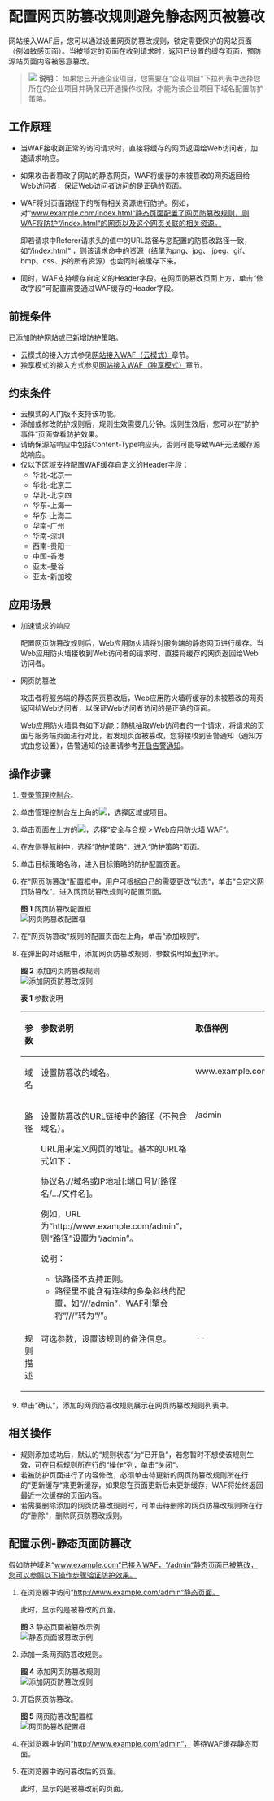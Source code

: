 # 配置网页防篡改规则避免静态网页被篡改<a name="waf_01_0014"></a>

网站接入WAF后，您可以通过设置网页防篡改规则，锁定需要保护的网站页面（例如敏感页面）。当被锁定的页面在收到请求时，返回已设置的缓存页面，预防源站页面内容被恶意篡改。

>![](public_sys-resources/icon-note.gif) **说明：** 
>如果您已开通企业项目，您需要在“企业项目“下拉列表中选择您所在的企业项目并确保已开通操作权限，才能为该企业项目下域名配置防护策略。

## 工作原理<a name="section5283102474218"></a>

-   当WAF接收到正常的访问请求时，直接将缓存的网页返回给Web访问者，加速请求响应。
-   如果攻击者篡改了网站的静态网页，WAF将缓存的未被篡改的网页返回给Web访问者，保证Web访问者访问的是正确的页面。
-   WAF将对页面路径下的所有相关资源进行防护。例如，对“www.example.com/index.html“静态页面配置了网页防篡改规则，则WAF将防护“/index.html“的网页以及这个网页关联的相关资源。

    即若请求中Referer请求头的值中的URL路径与您配置的防篡改路径一致，如“/index.html“  ，则该请求命中的资源（结尾为png、jpg、 jpeg、gif、bmp、css、js的所有资源）也会同时被缓存下来。

-   同时，WAF支持缓存自定义的Header字段。在网页防篡改页面上方，单击“修改字段“可配置需要通过WAF缓存的Header字段。

## 前提条件<a name="section5903171661012"></a>

已添加防护网站或已[新增防护策略](步骤一-（可选）新增防护策略.md)。

-   云模式的接入方式参见[网站接入WAF（云模式）](网站接入WAF（云模式）.md)章节。
-   独享模式的接入方式参见[网站接入WAF（独享模式）](网站接入WAF（独享模式）.md)章节。

## 约束条件<a name="section1249665865917"></a>

-   云模式的入门版不支持该功能。
-   添加或修改防护规则后，规则生效需要几分钟。规则生效后，您可以在“防护事件“页面查看防护效果。
-   请确保源站响应中包括Content-Type响应头，否则可能导致WAF无法缓存源站响应。
-   仅以下区域支持配置WAF缓存自定义的Header字段：
    -   华北-北京一
    -   华北-北京二
    -   华北-北京四
    -   华东-上海一
    -   华东-上海二
    -   华南-广州
    -   华南-深圳
    -   西南-贵阳一
    -   中国-香港
    -   亚太-曼谷
    -   亚太-新加坡

## 应用场景<a name="section721617554376"></a>

-   加速请求的响应

    配置网页防篡改规则后，Web应用防火墙将对服务端的静态网页进行缓存。当Web应用防火墙接收到Web访问者的请求时，直接将缓存的网页返回给Web访问者。

-   网页防篡改

    攻击者将服务端的静态网页篡改后，Web应用防火墙将缓存的未被篡改的网页返回给Web访问者，以保证Web访问者访问的是正确的页面。

    Web应用防火墙具有如下功能：随机抽取Web访问者的一个请求，将请求的页面与服务端页面进行对比，若发现页面被篡改，您将接收到告警通知（通知方式由您设置），告警通知的设置请参考[开启告警通知](开启告警通知.md)。

## 操作步骤<a name="section613293693121"></a>

1.  [登录管理控制台](https://console.huaweicloud.com/?locale=zh-cn)。
2.  单击管理控制台左上角的![](figures/icon-region-39.jpg)，选择区域或项目。
3.  单击页面左上方的![](figures/icon-Service-40.png)，选择“安全与合规  \>  Web应用防火墙 WAF“。
4.  在左侧导航树中，选择“防护策略“，进入“防护策略“页面。
5.  单击目标策略名称，进入目标策略的防护配置页面。
6.  在“网页防篡改“配置框中，用户可根据自己的需要更改“状态“，单击“自定义网页防篡改“，进入网页防篡改规则的配置页面。

    **图 1**  网页防篡改配置框<a name="fig795612134311"></a>  
    ![](figures/网页防篡改配置框.png "网页防篡改配置框")

7.  在“网页防篡改“规则的配置页面左上角，单击“添加规则“。
8.  在弹出的对话框中，添加网页防篡改规则，参数说明如[表1](#table2046816299203)所示。

    **图 2**  添加网页防篡改规则<a name="fig13729129125420"></a>  
    ![](figures/添加网页防篡改规则.png "添加网页防篡改规则")

    **表 1**  参数说明

    <a name="table2046816299203"></a>
    <table><thead align="left"><tr id="row546914299207"><th class="cellrowborder" valign="top" width="23.03%" id="mcps1.2.4.1.1"><p id="p2046911299201"><a name="p2046911299201"></a><a name="p2046911299201"></a>参数</p>
    </th>
    <th class="cellrowborder" valign="top" width="37.12%" id="mcps1.2.4.1.2"><p id="p1646915299201"><a name="p1646915299201"></a><a name="p1646915299201"></a>参数说明</p>
    </th>
    <th class="cellrowborder" valign="top" width="39.85%" id="mcps1.2.4.1.3"><p id="p18470929192015"><a name="p18470929192015"></a><a name="p18470929192015"></a>取值样例</p>
    </th>
    </tr>
    </thead>
    <tbody><tr id="row13866404146"><td class="cellrowborder" valign="top" width="23.03%" headers="mcps1.2.4.1.1 "><p id="p15386184091420"><a name="p15386184091420"></a><a name="p15386184091420"></a>域名</p>
    </td>
    <td class="cellrowborder" valign="top" width="37.12%" headers="mcps1.2.4.1.2 "><p id="p772611281566"><a name="p772611281566"></a><a name="p772611281566"></a>设置防篡改的域名。</p>
    </td>
    <td class="cellrowborder" valign="top" width="39.85%" headers="mcps1.2.4.1.3 "><p id="p113861340181412"><a name="p113861340181412"></a><a name="p113861340181412"></a>www.example.com</p>
    </td>
    </tr>
    <tr id="row1247062911209"><td class="cellrowborder" valign="top" width="23.03%" headers="mcps1.2.4.1.1 "><p id="p4470122917203"><a name="p4470122917203"></a><a name="p4470122917203"></a>路径</p>
    </td>
    <td class="cellrowborder" valign="top" width="37.12%" headers="mcps1.2.4.1.2 "><p id="p54707298202"><a name="p54707298202"></a><a name="p54707298202"></a>设置防篡改的URL链接中的路径（不包含域名）。</p>
    <p id="p194141946144819"><a name="p194141946144819"></a><a name="p194141946144819"></a>URL用来定义网页的地址。基本的URL格式如下：</p>
    <p id="p7605185014817"><a name="p7605185014817"></a><a name="p7605185014817"></a>协议名://域名或IP地址[:端口号]/[路径名/…/文件名]。</p>
    <p id="p16260104718511"><a name="p16260104718511"></a><a name="p16260104718511"></a>例如，URL为<span class="filepath" id="filepath1526119477519"><a name="filepath1526119477519"></a><a name="filepath1526119477519"></a>“http://www.example.com/admin”</span>，则<span class="parmname" id="parmname826124717512"><a name="parmname826124717512"></a><a name="parmname826124717512"></a>“路径”</span>设置为<span class="parmvalue" id="parmvalue4261104745118"><a name="parmvalue4261104745118"></a><a name="parmvalue4261104745118"></a>“/admin”</span>。</p>
    <div class="note" id="note62479477297"><a name="note62479477297"></a><a name="note62479477297"></a><span class="notetitle"> 说明： </span><div class="notebody"><a name="ul20707155819344"></a><a name="ul20707155819344"></a><ul id="ul20707155819344"><li>该路径不支持正则。</li><li>路径里不能含有连续的多条斜线的配置，如<span class="parmvalue" id="parmvalue15660135573716"><a name="parmvalue15660135573716"></a><a name="parmvalue15660135573716"></a>“///admin”</span>，WAF引擎会将<span class="parmvalue" id="parmvalue3913154823813"><a name="parmvalue3913154823813"></a><a name="parmvalue3913154823813"></a>“///”</span>转为<span class="parmvalue" id="parmvalue147935113816"><a name="parmvalue147935113816"></a><a name="parmvalue147935113816"></a>“/”</span>。</li></ul>
    </div></div>
    </td>
    <td class="cellrowborder" valign="top" width="39.85%" headers="mcps1.2.4.1.3 "><p id="p1345741151911"><a name="p1345741151911"></a><a name="p1345741151911"></a>/admin</p>
    </td>
    </tr>
    <tr id="row54371936124517"><td class="cellrowborder" valign="top" width="23.03%" headers="mcps1.2.4.1.1 "><p id="p14437193654511"><a name="p14437193654511"></a><a name="p14437193654511"></a>规则描述</p>
    </td>
    <td class="cellrowborder" valign="top" width="37.12%" headers="mcps1.2.4.1.2 "><p id="p343853654512"><a name="p343853654512"></a><a name="p343853654512"></a>可选参数，设置该规则的备注信息。</p>
    </td>
    <td class="cellrowborder" valign="top" width="39.85%" headers="mcps1.2.4.1.3 "><p id="p1438193610452"><a name="p1438193610452"></a><a name="p1438193610452"></a>--</p>
    </td>
    </tr>
    </tbody>
    </table>

9.  单击“确认“，添加的网页防篡改规则展示在网页防篡改规则列表中。

## 相关操作<a name="section143041545548"></a>

-   规则添加成功后，默认的“规则状态“为“已开启“，若您暂时不想使该规则生效，可在目标规则所在行的“操作“列，单击“关闭“。
-   若被防护页面进行了内容修改，必须单击待更新的网页防篡改规则所在行的“更新缓存“来更新缓存，如果您在页面更新后未更新缓存，WAF将始终返回最近一次缓存的页面内容。
-   若需要删除添加的网页防篡改规则时，可单击待删除的网页防篡改规则所在行的“删除“，删除网页防篡改规则。

## 配置示例-静态页面防篡改<a name="section1069164012710"></a>

假如防护域名“www.example.com“已接入WAF，“/admin“静态页面已被篡改，您可以参照以下操作步骤验证防护效果。

1.  在浏览器中访问“http://www.example.com/admin“静态页面。

    此时，显示的是被篡改的页面。

    **图 3**  静态页面被篡改示例<a name="fig1979316362317"></a>  
    ![](figures/静态页面被篡改示例.png "静态页面被篡改示例")

2.  添加一条网页防篡改规则。

    **图 4**  添加网页防篡改规则<a name="fig6861311122610"></a>  
    ![](figures/添加网页防篡改规则.png "添加网页防篡改规则")

3.  开启网页防篡改。

    **图 5**  网页防篡改配置框<a name="fig573761514274"></a>  
    ![](figures/网页防篡改配置框.png "网页防篡改配置框")

4.  在浏览器中访问“http://www.example.com/admin“， 等待WAF缓存静态页面。
5.  在浏览器中访问篡改后的页面。

    此时，显示的是被篡改前的页面。

